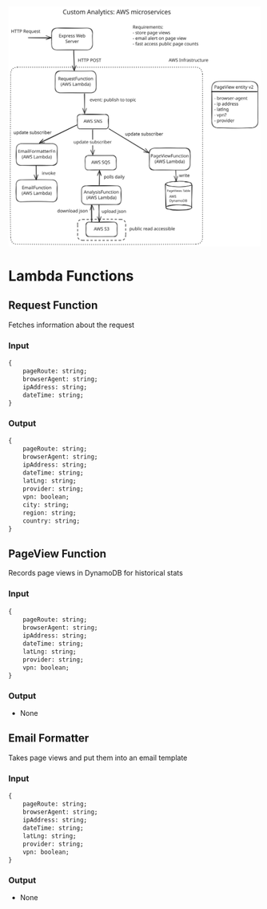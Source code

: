 ![Alt text](./designs/20-09-24.svg)

# Lambda Functions

## Request Function
Fetches information about the request
### Input
```
{
    pageRoute: string;
    browserAgent: string;
    ipAddress: string;
    dateTime: string;
}
```
### Output
```
{
    pageRoute: string;
    browserAgent: string;
    ipAddress: string;
    dateTime: string;
    latLng: string;
    provider: string;
    vpn: boolean;
    city: string;
    region: string;
    country: string;
}
```

## PageView Function
Records page views in DynamoDB for historical stats
### Input
```
{
    pageRoute: string;
    browserAgent: string;
    ipAddress: string;
    dateTime: string;
    latLng: string;
    provider: string;
    vpn: boolean; 
}
```
### Output
- None


## Email Formatter
Takes page views and put them into an email template
### Input
```
{
    pageRoute: string;
    browserAgent: string;
    ipAddress: string;
    dateTime: string;
    latLng: string;
    provider: string;
    vpn: boolean; 
}
```
### Output
- None